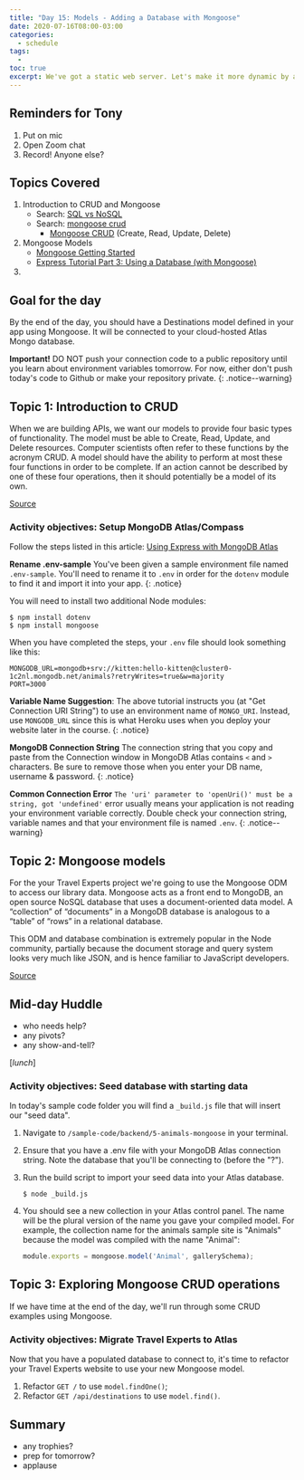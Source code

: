```yaml
---
title: "Day 15: Models - Adding a Database with Mongoose"
date: 2020-07-16T08:00-03:00
categories:
  - schedule
tags:
  - 
toc: true
excerpt: We've got a static web server. Let's make it more dynamic by adding a database. While we're at it, let's make it live on Heroku.
---
```

## Reminders for Tony
1. Put on mic
2. Open Zoom chat
3. Record! Anyone else?

## Topics Covered
1. Introduction to CRUD and Mongoose
    - Search: [SQL vs NoSQL](https://www.google.com/search?q=sql+vs+nosql)
    - Search: [mongoose crud](https://www.google.com/search?q=mongoose+crud)
      - [Mongoose CRUD](https://coursework.vschool.io/mongoose-crud/) (Create, Read, Update, Delete)
2. Mongoose Models
    - [Mongoose Getting Started](https://mongoosejs.com/docs/)
    - [Express Tutorial Part 3: Using a Database (with Mongoose)](https://developer.mozilla.org/en-US/docs/Learn/Server-side/Express_Nodejs/mongoose)
3. 

## Goal for the day
By the end of the day, you should have a Destinations model defined in your app using Mongoose. It will be connected to your cloud-hosted Atlas Mongo database.

**Important!** DO NOT push your connection code to a public repository until you learn about environment variables tomorrow. For now, either don't push today's code to Github or make your repository private.
{: .notice--warning}

## Topic 1: Introduction to CRUD
When we are building APIs, we want our models to provide four basic types of functionality. The model must be able to Create, Read, Update, and Delete resources. Computer scientists often refer to these functions by the acronym CRUD. A model should have the ability to perform at most these four functions in order to be complete. If an action cannot be described by one of these four operations, then it should potentially be a model of its own. 

[Source](https://www.codecademy.com/articles/what-is-crud)

### Activity objectives: Setup MongoDB Atlas/Compass
Follow the steps listed in this article: [Using Express with MongoDB Atlas](https://kaloraat.com/articles/how-to-use-mongodb-atlas)

**Rename .env-sample** You've been given a sample environment file named `.env-sample`. You'll need to rename it to `.env` in order for the `dotenv` module to find it and import it into your app.
{: .notice}

You will need to install two additional Node modules:

```shell
$ npm install dotenv
$ npm install mongoose
```

When you have completed the steps, your `.env` file should look something like this:

```shell
MONGODB_URL=mongodb+srv://kitten:hello-kitten@cluster0-1c2nl.mongodb.net/animals?retryWrites=true&w=majority
PORT=3000
```

**Variable Name Suggestion**: The above tutorial instructs you (at "Get Connection URI String") to use an environment name of `MONGO_URI`. Instead, use `MONGODB_URL` since this is what Heroku uses when you deploy your website later in the course.
{: .notice}

**MongoDB Connection String** The connection string that you copy and paste from the Connection window in MongoDB Atlas contains `<` and `>` characters. Be sure to remove those when you enter your DB name, username & password.
{: .notice}

**Common Connection Error** `The 'uri' parameter to 'openUri()' must be a string, got 'undefined'` error usually means your application is not reading your environment variable correctly. Double check your connection string, variable names and that your environment file is named `.env`.
{: .notice--warning}

## Topic 2: Mongoose models
For the your Travel Experts project we're going to use the Mongoose ODM to access our library data. Mongoose acts as a front end to MongoDB, an open source NoSQL database that uses a document-oriented data model. A “collection” of “documents” in a MongoDB database is analogous to a “table” of “rows” in a relational database.

This ODM and database combination is extremely popular in the Node community, partially because the document storage and query system looks very much like JSON, and is hence familiar to JavaScript developers.

[Source](https://developer.mozilla.org/en-US/docs/Learn/Server-side/Express_Nodejs/mongoose)

## Mid-day Huddle
- who needs help?
- any pivots?
- any show-and-tell?

[*lunch*]

### Activity objectives: Seed database with starting data
In today's sample code folder you will find a `_build.js` file that will insert our "seed data".
1. Navigate to `/sample-code/backend/5-animals-mongoose` in your terminal.
2. Ensure that you have a .env file with your MongoDB Atlas connection string. Note the database that you'll be connecting to (before the "?").
3. Run the build script to import your seed data into your Atlas database.

    ```shell
    $ node _build.js
    ```

4. You should see a new collection in your Atlas control panel. The name will be the plural version of the name you gave your compiled model. For example, the collection name for the animals sample site is "Animals" because the model was compiled with the name "Animal":

    ```js
    module.exports = mongoose.model('Animal', gallerySchema);
    ```

## Topic 3: Exploring Mongoose CRUD operations
If we have time at the end of the day, we'll run through some CRUD examples using Mongoose.

### Activity objectives: Migrate Travel Experts to Atlas
Now that you have a populated database to connect to, it's time to refactor your Travel Experts website to use your new Mongoose model.
1. Refactor `GET /` to use `model.findOne()`;
2. Refactor `GET /api/destinations` to use `model.find()`.

## Summary
- any trophies?
- prep for tomorrow?
- applause
